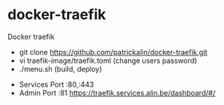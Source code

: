 # docker-traefik
Docker traefik

- git clone https://github.com/patrickalin/docker-traefik.git
- vi traefik-image/traefik.toml (change users password)
- ./menu.sh (build, deploy)

* Services Port :80,:443
* Admin Port :81 https://traefik.services.alin.be/dashboard/#/
